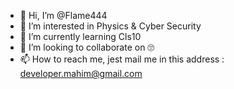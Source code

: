 - 👋 Hi, I’m @Flame444
- 👀 I’m interested in Physics & Cyber Security
- 🌱 I’m currently learning Cls10
- 💞️ I’m looking to collaborate on 🙄
- 📫 How to reach me, jest mail me in this address : developer.mahim@gmail.com

<!---
Flame444/Flame444 is a ✨ special ✨ repository because its `README.md` (this file) appears on your GitHub profile.
You can click the Preview link to take a look at your changes.
--->
